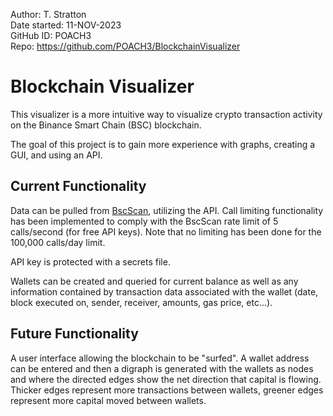 Author:        T. Stratton  
Date started:  11-NOV-2023  
GitHub ID:     POACH3  
Repo:          https://github.com/POACH3/BlockchainVisualizer


# Blockchain Visualizer
This visualizer is a more intuitive way to visualize crypto transaction activity on the Binance Smart Chain (BSC) blockchain.

The goal of this project is to gain more experience with graphs, creating a GUI, and using an API.

## Current Functionality
Data can be pulled from [BscScan](https://bscscan.com), utilizing the API. Call limiting functionality has been implemented to comply with the BscScan rate limit of 5 calls/second (for free API keys). Note that no limiting has been done for the 100,000 calls/day limit.

API key is protected with a secrets file.

Wallets can be created and queried for current balance as well as any information contained by transaction data associated with the wallet (date, block executed on, sender, receiver, amounts, gas price, etc...).

## Future Functionality
A user interface allowing the blockchain to be "surfed". A wallet address can be entered and then a digraph is generated with the wallets as nodes and where the directed edges show the net direction that capital is flowing. Thicker edges represent more transactions between wallets, greener edges represent more capital moved between wallets.
